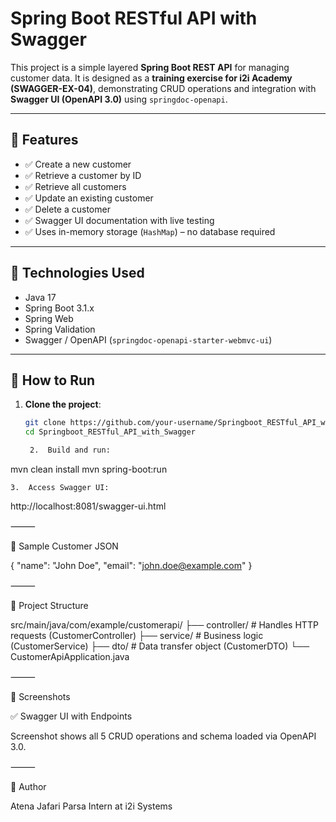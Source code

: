 
# Spring Boot RESTful API with Swagger

This project is a simple layered **Spring Boot REST API** for managing customer data. It is designed as a **training exercise for i2i Academy (SWAGGER-EX-04)**, demonstrating CRUD operations and integration with **Swagger UI (OpenAPI 3.0)** using `springdoc-openapi`.

---

## 📌 Features

- ✅ Create a new customer
- ✅ Retrieve a customer by ID
- ✅ Retrieve all customers
- ✅ Update an existing customer
- ✅ Delete a customer
- ✅ Swagger UI documentation with live testing
- ✅ Uses in-memory storage (`HashMap`) – no database required

---

## 🧠 Technologies Used

- Java 17
- Spring Boot 3.1.x
- Spring Web
- Spring Validation
- Swagger / OpenAPI (`springdoc-openapi-starter-webmvc-ui`)

---

## 🚀 How to Run

1. **Clone the project**:
   ```bash
   git clone https://github.com/your-username/Springboot_RESTful_API_with_Swagger.git
   cd Springboot_RESTful_API_with_Swagger

	2.	Build and run:

mvn clean install
mvn spring-boot:run


	3.	Access Swagger UI:
http://localhost:8081/swagger-ui.html

⸻

🔄 Sample Customer JSON

{
  "name": "John Doe",
  "email": "john.doe@example.com"
}


⸻

📂 Project Structure

src/main/java/com/example/customerapi/
├── controller/         # Handles HTTP requests (CustomerController)
├── service/            # Business logic (CustomerService)
├── dto/                # Data transfer object (CustomerDTO)
└── CustomerApiApplication.java


⸻

📸 Screenshots

✅ Swagger UI with Endpoints

Screenshot shows all 5 CRUD operations and schema loaded via OpenAPI 3.0.

⸻

📝 Author

Atena Jafari Parsa
Intern at i2i Systems

